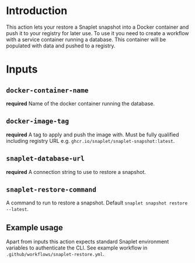 # Introduction

This action lets your restore a Snaplet snapshot into a Docker container and push it to your registry for later use.
To use it you need to create a workflow with a service container running a database. This container will be populated with data and pushed to a registry.

# Inputs

## `docker-container-name`

**required** Name of the docker container running the database.

## `docker-image-tag`

**required** A tag to apply and push the image with. Must be fully qualified including registry URL e.g. `ghcr.io/snaplet/snaplet-snapshot:latest`.

## `snaplet-database-url`

**required** A connection string to use to restore a snapshot.

## `snaplet-restore-command`

A command to run to restore a snapshot. Default `snaplet snapshot restore --latest`.

## Example usage

Apart from inputs this action expects standard Snaplet environment variables to authenticate the CLI. See example workflow in `.github/workflows/snaplet-restore.yml`.
